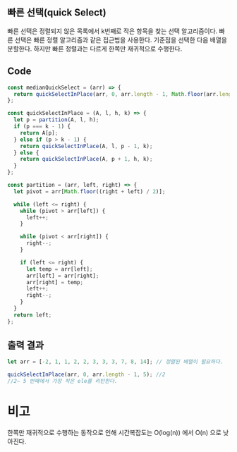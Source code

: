 ## 빠른 선택(quick Select)

빠른 선택은 정렬되지 않은 목록에서 k번째로 작은 항목을 찾는 선택 알고리즘이다.
빠른 선택은 빠른 정렬 알고리즘과 같은 접근법을 사용한다.
기준점을 선택한 다음 배열을 분할한다.
하지만 빠른 정렬과는 다르게 한쪽만 재귀적으로 수행한다.

## Code

```js
const medianQuickSelect = (arr) => {
  return quickSelectInPlace(arr, 0, arr.length - 1, Math.floor(arr.length / 2));
};

const quickSelectInPlace = (A, l, h, k) => {
  let p = partition(A, l, h);
  if (p === k - 1) {
    return A[p];
  } else if (p > k - 1) {
    return quickSelectInPlace(A, l, p - 1, k);
  } else {
    return quickSelectInPlace(A, p + 1, h, k);
  }
};

const partition = (arr, left, right) => {
  let pivot = arr[Math.floor((right + left) / 2)];

  while (left <= right) {
    while (pivot > arr[left]) {
      left++;
    }

    while (pivot < arr[right]) {
      right--;
    }

    if (left <= right) {
      let temp = arr[left];
      arr[left] = arr[right];
      arr[right] = temp;
      left++;
      right--;
    }
  }
  return left;
};
```

## 출력 결과

```js
let arr = [-2, 1, 1, 2, 2, 3, 3, 3, 7, 8, 14]; // 정렬된 배열이 필요하다.

quickSelectInPlace(arr, 0, arr.length - 1, 5); //2
//2~ 5 번째에서 가장 작은 ele를 리턴한다.
```

# 비고

한쪽만 재귀적으로 수행하는 동작으로 인해
시간복잡도는 O(log(n)) 에서 O(n) 으로 낮아진다.
